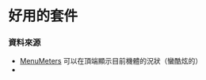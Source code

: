 # 好用的套件

### 資料來源

*  [MenuMeters](https://github.com/yujitach/MenuMeters/releases)  可以在頂端顯示目前機體的況狀（蠻酷炫的）
* 
